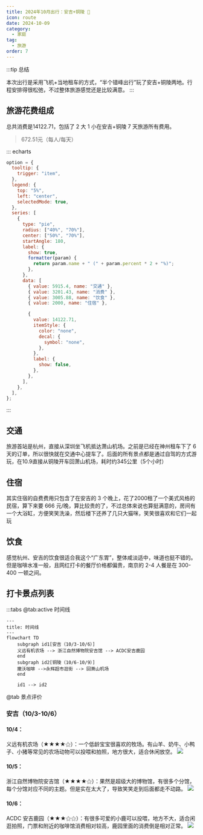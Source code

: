 ```yaml
---
title: 2024年10月出行：安吉+铜陵 👣
icon: route
date: 2024-10-09
category:
  - 家庭
tag:
  - 旅游
order: 7
---
```


:::tip 总结

本次出行是采用飞机+当地租车的方式，“半个错峰出行”玩了安吉+铜陵两地。行程安排得很松弛，不过整体旅游感觉还是比较满意。
:::

## 旅游花费组成

总共消费是14122.71，包括了 2 大 1 小在安吉+铜陵 7 天旅游所有费用。
> 672.51元（每人/每天）

::: echarts

```js
option = {
  tooltip: {
    trigger: "item",
  },
  legend: {
    top: "5%",
    left: "center",
    selectedMode: true,
  },
  series: [
    {
      type: "pie",
      radius: ["40%", "70%"],
      center: ["50%", "70%"],
      startAngle: 180,
      label: {
        show: true,
        formatter(param) {
          return param.name + " (" + param.percent * 2 + "%)";
        },
      },
      data: [
        { value: 5915.4, name: "交通" },
        { value: 3201.43, name: "消费" },
        { value: 3005.88, name: "饮食" },
        { value: 2000, name: "住宿" },

        {
          value: 14122.71,
          itemStyle: {
            color: "none",
            decal: {
              symbol: "none",
            },
          },
          label: {
            show: false,
          },
        },
      ],
    },
  ],
};
```

:::

## 交通

旅游首站是杭州，直接从深圳坐飞机抵达萧山机场。之前是已经在神州租车下了 6 天的订单，所以很快就在交通中心提车了。后面的所有景点都是通过自驾的方式游玩，在10.9直接从铜陵开车回萧山机场，耗时约345公里（5个小时）

## 住宿

其实住宿的自费费用只包含了在安吉的 3 个晚上，花了2000租了一个美式风格的民宿，算下来要 666 元/晚，算比较贵的了，不过总体来说也算挺满意的，房间有一个大浴缸，方便笑笑洗澡，然后楼下还养了几只大猫咪，笑笑很喜欢和它们一起玩

## 饮食

感觉杭州、安吉的饮食很适合我这个“广东胃”，整体咸淡适中，味道也挺不错的。但是咖啡水准一般，且网红打卡的餐厅价格都偏贵，南京的 2-4 人餐是在 300-400 一顿之间。

## 打卡景点列表

:::tabs
@tab:active 时间线
```mermaid
---
title: 时间线
---
flowchart TD
    subgraph id1[安吉（10/3-10/6）]
    义远有机农场 --> 浙江自然博物院安吉馆 --> ACDC安吉鹿园
    end
    subgraph id2[铜陵（10/6-10/9）]
    撒沃咖啡 -->永辉超市逛街 --> 回萧山机场
    end
    
    id1 --> id2

```


@tab 景点评价

### 安吉（10/3-10/6）
#### 10/4：
义远有机农场（★★★★⚝）：一个低龄宝宝很喜欢的牧场。有山羊、奶牛、小鸭子、小猪等常见的农场动物可以投喂和拍照，地方很大，适合休闲放空。
![](https://ak-d.tripcdn.com/images/1lo1m12000e8j776i6771.jpg)

#### 10/5：
浙江自然博物院安吉馆（★★★★⚝）：果然是超级大的博物馆，有很多个分馆，每个分馆对应不同的主题。但是实在太大了，导致笑笑走到后面都走不动路。
![](https://ak-d.tripcdn.com/images/1mh0m12000bo49tfwB2FA_C_1200_800_Q70.jpg)

#### 10/6：
ACDC 安吉鹿园（★★★⚝⚝）：有很多可爱的小鹿可以投喂，地方不大，适合闲逛拍照，门票和附近的咖啡馆消费相对较高，鹿园里面的消费倒是相对正常。
![](https://ak-d.tripcdn.com/images/1lo1k12000fcpvrbyA879.jpg)